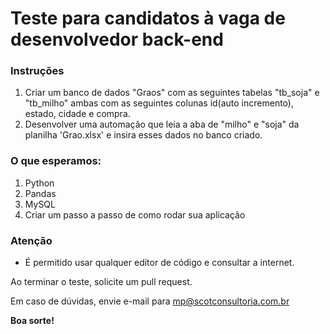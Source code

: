 # Teste para candidatos à vaga de desenvolvedor back-end

### Instruções

1. Criar um banco de dados "Graos" com as seguintes tabelas "tb_soja" e "tb_milho" ambas com as seguintes colunas id(auto incremento), estado, cidade e compra.
2. Desenvolver uma automação que leia a aba de "milho" e "soja" da planilha 'Grao.xlsx' e insira esses dados no banco criado.

### O que esperamos:

1. Python
2. Pandas
3. MySQL
3. Criar um passo a passo de como rodar sua aplicação


### Atenção

* É permitido usar qualquer editor de código e consultar a internet.

Ao terminar o teste, solicite um pull request. 

Em caso de dúvidas, envie e-mail para mp@scotconsultoria.com.br

**Boa sorte!**
